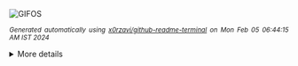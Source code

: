 <div align="justify">
<picture>
    <source media="(prefers-color-scheme: dark)" srcset="https://i.ibb.co/gyHPzk6/output-gif.gif">
    <source media="(prefers-color-scheme: light)" srcset="https://i.ibb.co/gyHPzk6/output-gif.gif">
    <img alt="GIFOS" src="https://i.ibb.co/gyHPzk6/output-gif.gif">
</picture>

<sub><i>Generated automatically using [x0rzavi/github-readme-terminal](https://github.com/x0rzavi/github-readme-terminal) on Mon Feb 05 06:44:15 AM IST 2024</i></sub>

<details>
<summary>More details</summary>

</details>
</div>

<!-- Image deletion URL: https://ibb.co/D4s850L/37807008ad0f56f9df957f41fb6eb0ac -->